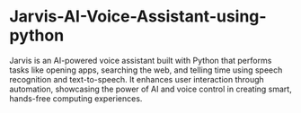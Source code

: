 # Jarvis-AI-Voice-Assistant-using-python
Jarvis is an AI-powered voice assistant built with Python that performs tasks like opening apps, searching the web, and telling time using speech recognition and text-to-speech. It enhances user interaction through automation, showcasing the power of AI and voice control in creating smart, hands-free computing experiences.
